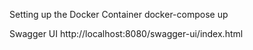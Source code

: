 Setting up the Docker Container
docker-compose up

Swagger UI
http://localhost:8080/swagger-ui/index.html
